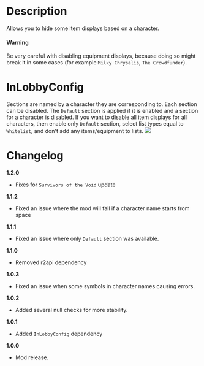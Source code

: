 # Description
Allows you to hide some item displays based on a character.

#### Warning
Be very careful with disabling equipment displays, because doing so might break it in some cases (for example `Milky Chrysalis`, `The Crowdfunder`).

# InLobbyConfig
Sections are named by a character they are corresponding to.
Each section can be disabled.
The `Default` section is applied if it is enabled and a section for a character is disabled.
If you want to disable all item displays for all characters, then enable only `Default` section, select list types equal to `Whitelist`, and don't add any items/equipment to lists.
![](https://cdn.discordapp.com/attachments/706089456855154778/795635695725051924/unknown.png)

# Changelog
**1.2.0**

* Fixes for `Survivors of the Void` update

**1.1.2**

* Fixed an issue where the mod will fail if a character name starts from space

**1.1.1**

* Fixed an issue where only `Default` section was available.

**1.1.0**

* Removed r2api dependency

**1.0.3**

* Fixed an issue when some symbols in character names causing errors.

**1.0.2**

* Added several null checks for more stability.

**1.0.1**

* Added `InLobbyConfig` dependency

**1.0.0**

* Mod release.